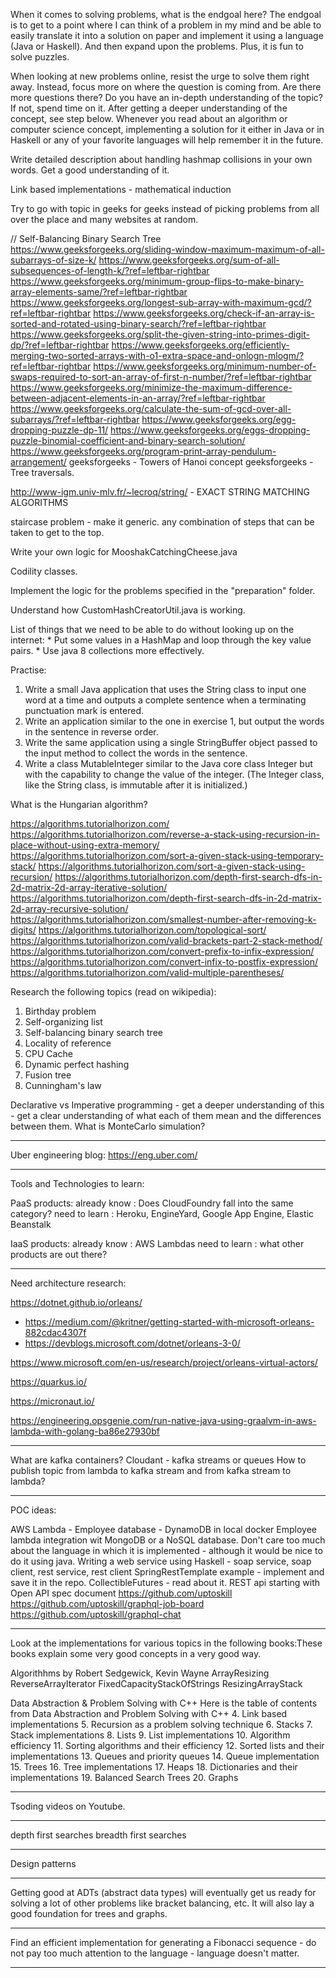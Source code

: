 When it comes to solving problems, what is the endgoal here? 
The endgoal is to get to a point where I can think of a problem in my mind and be able to easily translate it into a solution on paper and implement it using a language (Java or Haskell). And then expand upon the problems. Plus, it is fun to solve puzzles.

When looking at new problems online, resist the urge to solve them right away. Instead, focus more on where the question is coming from. Are there more questions there? Do you have an in-depth understanding of the topic? If not, spend time on it. 
After getting a deeper understanding of the concept, see step below.
Whenever you read about an algorithm or computer science concept, implementing a solution for it either in Java or in Haskell or any of your favorite languages will help remember it in the future.

Write detailed description about handling hashmap collisions in your own words. Get a good understanding of it.

Link based implementations - mathematical induction

Try to go with topic in geeks for geeks instead of picking problems from all over the place and many websites at random.

// Self-Balancing Binary Search Tree
https://www.geeksforgeeks.org/sliding-window-maximum-maximum-of-all-subarrays-of-size-k/
https://www.geeksforgeeks.org/sum-of-all-subsequences-of-length-k/?ref=leftbar-rightbar
https://www.geeksforgeeks.org/minimum-group-flips-to-make-binary-array-elements-same/?ref=leftbar-rightbar
https://www.geeksforgeeks.org/longest-sub-array-with-maximum-gcd/?ref=leftbar-rightbar
https://www.geeksforgeeks.org/check-if-an-array-is-sorted-and-rotated-using-binary-search/?ref=leftbar-rightbar
https://www.geeksforgeeks.org/split-the-given-string-into-primes-digit-dp/?ref=leftbar-rightbar
https://www.geeksforgeeks.org/efficiently-merging-two-sorted-arrays-with-o1-extra-space-and-onlogn-mlogm/?ref=leftbar-rightbar
https://www.geeksforgeeks.org/minimum-number-of-swaps-required-to-sort-an-array-of-first-n-number/?ref=leftbar-rightbar
https://www.geeksforgeeks.org/minimize-the-maximum-difference-between-adjacent-elements-in-an-array/?ref=leftbar-rightbar
https://www.geeksforgeeks.org/calculate-the-sum-of-gcd-over-all-subarrays/?ref=leftbar-rightbar
https://www.geeksforgeeks.org/egg-dropping-puzzle-dp-11/
https://www.geeksforgeeks.org/eggs-dropping-puzzle-binomial-coefficient-and-binary-search-solution/
https://www.geeksforgeeks.org/program-print-array-pendulum-arrangement/
geeksforgeeks - Towers of Hanoi concept
geeksforgeeks - Tree traversals.

http://www-igm.univ-mlv.fr/~lecroq/string/ - EXACT STRING MATCHING ALGORITHMS

staircase problem - make it generic. any combination of steps that can be taken to get to the top.

Write your own logic for MooshakCatchingCheese.java

Codility classes.

Implement the logic for the problems specified in the "preparation" folder.

Understand how CustomHashCreatorUtil.java is working.

List of things that we need to be able to do without looking up on the internet:
	* Put some values in a HashMap and loop through the key value pairs.
	* Use java 8 collections more effectively.
	
Practise:
1. Write a small Java application that uses the String class to input one word at a time and
outputs a complete sentence when a terminating punctuation mark is entered.
2. Write an application similar to the one in exercise 1, but output the words in the sentence in
reverse order.
3. Write the same application using a single StringBuffer object passed to the input
method to collect the words in the sentence.
4. Write a class MutableInteger similar to the Java core class Integer but with the
capability to change the value of the integer. (The Integer class, like the String class, is
immutable after it is initialized.)

What is the Hungarian algorithm?

https://algorithms.tutorialhorizon.com/
https://algorithms.tutorialhorizon.com/reverse-a-stack-using-recursion-in-place-without-using-extra-memory/
https://algorithms.tutorialhorizon.com/sort-a-given-stack-using-temporary-stack/
https://algorithms.tutorialhorizon.com/sort-a-given-stack-using-recursion/
https://algorithms.tutorialhorizon.com/depth-first-search-dfs-in-2d-matrix-2d-array-iterative-solution/
https://algorithms.tutorialhorizon.com/depth-first-search-dfs-in-2d-matrix-2d-array-recursive-solution/
https://algorithms.tutorialhorizon.com/smallest-number-after-removing-k-digits/
https://algorithms.tutorialhorizon.com/topological-sort/
https://algorithms.tutorialhorizon.com/valid-brackets-part-2-stack-method/
https://algorithms.tutorialhorizon.com/convert-prefix-to-infix-expression/
https://algorithms.tutorialhorizon.com/convert-infix-to-postfix-expression/
https://algorithms.tutorialhorizon.com/valid-multiple-parentheses/

Research the following topics (read on wikipedia):
1. Birthday problem
2. Self-organizing list
3. Self-balancing binary search tree
4. Locality of reference
5. CPU Cache
6. Dynamic perfect hashing
7. Fusion tree
8. Cunningham's law

Declarative vs Imperative programming - get a deeper understanding of this - get a clear understanding of what each of them mean and the differences between them.
What is MonteCarlo simulation?

----------------------

Uber engineering blog: https://eng.uber.com/

----------------------

Tools and Technologies to learn:

PaaS products: 
already know : Does CloudFoundry fall into the same category?
need to learn : Heroku, EngineYard, Google App Engine, Elastic Beanstalk

IaaS products: 
already know : AWS Lambdas
need to learn : what other products are out there?

----------------------

Need architecture research:

https://dotnet.github.io/orleans/ 

 * https://medium.com/@kritner/getting-started-with-microsoft-orleans-882cdac4307f	
 * https://devblogs.microsoft.com/dotnet/orleans-3-0/
 
https://www.microsoft.com/en-us/research/project/orleans-virtual-actors/ 

https://quarkus.io/ 

https://micronaut.io/ 
 
https://engineering.opsgenie.com/run-native-java-using-graalvm-in-aws-lambda-with-golang-ba86e27930bf 

----------------------

What are kafka containers?
Cloudant - kafka streams or queues
How to publish topic from lambda to kafka stream and from kafka stream to lambda?

----------------------

POC ideas:

AWS Lambda - Employee database - DynamoDB in local docker
Employee lambda integration wit MongoDB or a NoSQL database. Don't care too much about the language in which it is implemented - although it would be nice to do it using java.
Writing a web service using Haskell - soap service, soap client, rest service, rest client
SpringRestTemplate example - implement and save it in the repo.
CollectibleFutures - read about it.
REST api starting with Open API spec document
https://github.com/uptoskill
https://github.com/uptoskill/graphql-job-board
https://github.com/uptoskill/graphql-chat

----------------------

Look at the implementations for various topics in the following books:These books explain some very good concepts in a very good way.

Algorithhms by Robert Sedgewick, Kevin Wayne
ArrayResizing
ReverseArrayIterator
FixedCapacityStackOfStrings
ResizingArrayStack

Data Abstraction & Problem Solving with C++
Here is the table of contents from Data Abstraction and Problem Solving with C++
4. Link based implementations
5. Recursion as a problem solving technique
6. Stacks
7. Stack implementations
8. Lists
9. List implementations
10. Algorithm efficiency
11. Sorting algorithms and their efficiency
12. Sorted lists and their implementations
13. Queues and priority queues
14. Queue implementation
15. Trees
16. Tree implementations
17. Heaps
18. Dictionaries and their implementations
19. Balanced Search Trees
20. Graphs

----------------------

Tsoding videos on Youtube.

----------------------

depth first searches
breadth first searches

----------------------

Design patterns

----------------------

Getting good at ADTs (abstract data types) will eventually get us ready for solving a lot of other problems like bracket balancing, etc. It will also lay a good foundation for trees and graphs.

----------------------

Find an efficient implementation for generating a Fibonacci sequence - do not pay too much attention to the language - language doesn't matter.

----------------------
